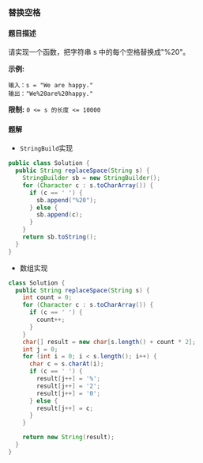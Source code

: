 ### 替换空格

#### 题目描述

请实现一个函数，把字符串 s 中的每个空格替换成"%20"。

**示例:**

```
输入：s = "We are happy."
输出："We%20are%20happy."
```

**限制:**
`0 <= s 的长度 <= 10000`

#### 题解

- `StringBuild`实现

```java
public class Solution {
  public String replaceSpace(String s) {
    StringBuilder sb = new StringBuilder();
    for (Character c : s.toCharArray()) {
      if (c == ' ') {
        sb.append("%20");
      } else {
        sb.append(c);
      }
    }
    return sb.toString();
  }
}
```

- 数组实现

```java
class Solution {
  public String replaceSpace(String s) {
    int count = 0;
    for (Character c : s.toCharArray()) {
      if (c == ' ') {
        count++;
      }
    }
    char[] result = new char[s.length() + count * 2];
    int j = 0;
    for (int i = 0; i < s.length(); i++) {
      char c = s.charAt(i);
      if (c == ' ') {
        result[j++] = '%';
        result[j++] = '2';
        result[j++] = '0';
      } else {
        result[j++] = c;
      }
    }

    return new String(result);
  }
}
```
